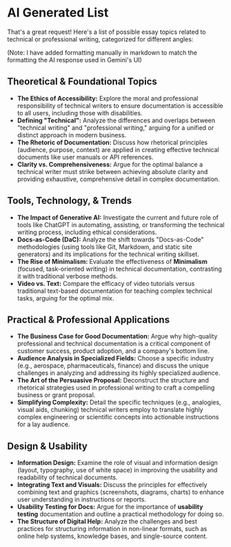 # AI Generated List
That's a great request! Here's a list of possible essay topics related to technical or professional writing, categorized for different angles:

(Note: I have added formatting manually in markdown to match the formatting the AI response used in Gemini's UI)
## Theoretical & Foundational Topics
* **The Ethics of Accessibility:** Explore the moral and professional responsibility of technical writers to ensure documentation is accessible to all users, including those with disabilities.
* **Defining "Technical":** Analyze the differences and overlaps between "technical writing" and "professional writing," arguing for a unified or distinct approach in modern business.
* **The Rhetoric of Documentation:** Discuss how rhetorical principles (audience, purpose, context) are applied in creating effective technical documents like user manuals or API references.
* **Clarity vs. Comprehensiveness:** Argue for the optimal balance a technical writer must strike between achieving absolute clarity and providing exhaustive, comprehensive detail in complex documentation.

## Tools, Technology, & Trends
* **The Impact of Generative AI:** Investigate the current and future role of tools like ChatGPT in automating, assisting, or transforming the technical writing process, including ethical considerations.
* **Docs-as-Code (DaC):** Analyze the shift towards "Docs-as-Code" methodologies (using tools like Git, Markdown, and static site generators) and its implications for the technical writing skillset.
* **The Rise of Minimalism:** Evaluate the effectiveness of **Minimalism** (focused, task-oriented writing) in technical documentation, contrasting it with traditional verbose methods.
* **Video vs. Text:** Compare the efficacy of video tutorials versus traditional text-based documentation for teaching complex technical tasks, arguing for the optimal mix.

## Practical & Professional Applications
* **The Business Case for Good Documentation:** Argue why high-quality professional and technical documentation is a critical component of customer success, product adoption, and a company's bottom line.
* **Audience Analysis in Specialized Fields:** Choose a specific industry (e.g., aerospace, pharmaceuticals, finance) and discuss the unique challenges in analyzing and addressing its highly specialized audience.
* **The Art of the Persuasive Proposal:** Deconstruct the structure and rhetorical strategies used in professional writing to craft a compelling business or grant proposal.
* **Simplifying Complexity:** Detail the specific techniques (e.g., analogies, visual aids, chunking) technical writers employ to translate highly complex engineering or scientific concepts into actionable instructions for a lay audience.

## Design & Usability
* **Information Design:** Examine the role of visual and information design (layout, typography, use of white space) in improving the usability and readability of technical documents.
* **Integrating Text and Visuals:** Discuss the principles for effectively combining text and graphics (screenshots, diagrams, charts) to enhance user understanding in instructions or reports.
* **Usability Testing for Docs:** Argue for the importance of **usability testing** documentation and outline a practical methodology for doing so.
* **The Structure of Digital Help:** Analyze the challenges and best practices for structuring information in non-linear formats, such as online help systems, knowledge bases, and single-source content.
